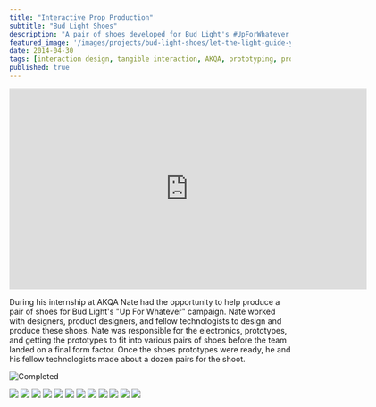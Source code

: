 ```yaml
---
title: "Interactive Prop Production"
subtitle: "Bud Light Shoes"
description: "A pair of shoes developed for Bud Light's #UpForWhatever campaign"
featured_image: '/images/projects/bud-light-shoes/let-the-light-guide-you.jpg'
date: 2014-04-30
tags: [interaction design, tangible interaction, AKQA, prototyping, production]
published: true
---
```


<iframe src="https://player.vimeo.com/video/343865737" width="640" height="360" frameborder="0" allow="autoplay; fullscreen" allowfullscreen></iframe>

During his internship at AKQA Nate had the opportunity to help produce a pair of shoes for Bud Light's "Up For Whatever" campaign.
Nate worked with designers, product designers, and fellow technologists to design and produce these shoes.
Nate was responsible for the electronics, prototypes, and getting the prototypes to fit into various pairs of shoes before the team landed on a final form factor.
Once the shoes prototypes were ready, he and his fellow technologists made about a dozen pairs for the shoot.

![Completed](/images/projects/bud-light-shoes/build-complete.jpg)


<div class="gallery" data-columns="3">
  <img src="/images/projects/bud-light-shoes/notes-1.jpg">
  <img src="/images/projects/bud-light-shoes/notes-2.jpg">
  <img src="/images/projects/bud-light-shoes/design.jpg">
  <img src="/images/projects/bud-light-shoes/design-compare-1.jpg">
  <img src="/images/projects/bud-light-shoes/design-compare-2.jpg">
  <img src="/images/projects/bud-light-shoes/laser-cut.jpg">
  <img src="/images/projects/bud-light-shoes/build-process-1.jpg">
  <img src="/images/projects/bud-light-shoes/build-process-2.jpg">
  <img src="/images/projects/bud-light-shoes/build-process-3.jpg">
  <img src="/images/projects/bud-light-shoes/first-build.jpg">
  <img src="/images/projects/bud-light-shoes/build-complete.jpg">
  <img src="/images/projects/bud-light-shoes/lights.jpg">
</div>
